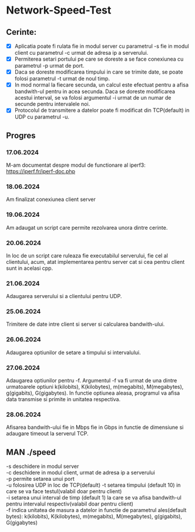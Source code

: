 # Network-Speed-Test

## Cerinte:
- [x] Aplicatia poate fi rulata fie in modul server cu parametrul -s fie in modul client cu parametrul -c urmat de adresa ip a serverului.  
- [x] Permiterea setari portului pe care se doreste a se face conexiunea cu parametrul -p urmat de port.  
- [x] Daca se doreste modificarea timpului in care se trimite date, se poate folosi parametrul -t urmat de noul timp.  
- [x] In mod normal la fiecare secunda, un calcul este efectuat pentru a afisa bandwith-ul pentru in acea secunda. Daca se doreste modificarea acestui interval, se va folosi argumentul -i urmat de un numar de secunde pentru intervalele noi.  
- [x] Protocolul de transmitere a datelor poate fi modificat din TCP(default) in UDP cu parametrul -u.  

## Progres
### 17.06.2024  
M-am documentat despre modul de functionare al iperf3:
https://iperf.fr/iperf-doc.php  

### 18.06.2024  
Am finalizat conexiunea client server  

### 19.06.2024  
Am adaugat un script care permite rezolvarea unora dintre cerinte.  

### 20.06.2024  
In loc de un script care ruleaza fie executabilul serverului, fie cel al clientului, acum, atat implementarea pentru server cat si cea pentru client sunt in acelasi cpp.  

### 21.06.2024  
Adaugarea serverului si a clientului pentru UDP.  

### 25.06.2024  
Trimitere de date intre client si server si calcularea bandwith-ului.  

### 26.06.2024  
Adaugarea optiunilor de setare a timpului si intervalului.  

### 27.06.2024  
Adaugarea optiunilor pentru -f. Argumentul -f va fi urmat de una dintre urmatoarele optiuni k(kilobits), K(kilobytes), m(megabits), M(megabytes), g(gigabits), G(gigabytes). In functie optiunea aleasa, programul va afisa data transmise si primite in unitatea respectiva.  

### 28.06.2024  
Afisarea bandwith-ului fie in Mbps fie in Gbps in functie de dimensiune si adaugare timeout la serverul TCP.

## MAN ./speed  

-s deschidere in modul server  
-c deschidere in modul client, urmat de adresa ip a serverului  
-p permite setarea unui port  
-u folosirea UDP in loc de TCP(default)
-t setarea timpului (default 10) in care se va face testul(valabil doar pentru client)  
-i setarea unui interval de timp (default 1) la care se va afisa bandwith-ul pentru intervalul respectiv(valabil doar pentru client)  
-f indica unitatea de masura a datelor in functie de parametrul ales(default bytes): k(kilobits), K(kilobytes), m(megabits), M(megabytes), g(gigabits), G(gigabytes)  


